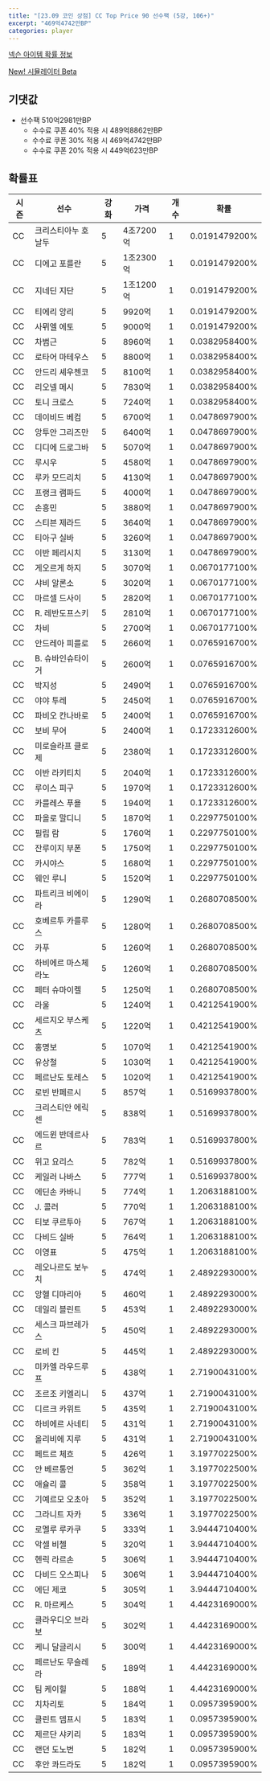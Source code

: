 ```yaml
---
title: "[23.09 코인 상점] CC Top Price 90 선수팩 (5강, 106+)"
excerpt: "469억4742만BP"
categories: player
---
```

[넥슨 아이템 확률 정보](http://iteminfo.nexon.com/probability/fco?sn=7378)

[New! 시뮬레이터 Beta](/simulator/7378)
## 기댓값
- 선수팩 510억2981만BP
  - 수수료 쿠폰 40% 적용 시 489억8862만BP
  - 수수료 쿠폰 30% 적용 시 469억4742만BP
  - 수수료 쿠폰 20% 적용 시 449억623만BP


## 확률표

|시즌|선수|강화|가격|개수|확률|
|---|---|---|---|---|---|
|CC|크리스티아누 호날두|5|4조7200억|1|0.0191479200%|
|CC|디에고 포를란|5|1조2300억|1|0.0191479200%|
|CC|지네딘 지단|5|1조1200억|1|0.0191479200%|
|CC|티에리 앙리|5|9920억|1|0.0191479200%|
|CC|사뮈엘 에토|5|9000억|1|0.0191479200%|
|CC|차범근|5|8960억|1|0.0382958400%|
|CC|로타어 마테우스|5|8800억|1|0.0382958400%|
|CC|안드리 셰우첸코|5|8100억|1|0.0382958400%|
|CC|리오넬 메시|5|7830억|1|0.0382958400%|
|CC|토니 크로스|5|7240억|1|0.0382958400%|
|CC|데이비드 베컴|5|6700억|1|0.0478697900%|
|CC|앙투안 그리즈만|5|6400억|1|0.0478697900%|
|CC|디디에 드로그바|5|5070억|1|0.0478697900%|
|CC|루시우|5|4580억|1|0.0478697900%|
|CC|루카 모드리치|5|4130억|1|0.0478697900%|
|CC|프랭크 램파드|5|4000억|1|0.0478697900%|
|CC|손흥민|5|3880억|1|0.0478697900%|
|CC|스티븐 제라드|5|3640억|1|0.0478697900%|
|CC|티아구 실바|5|3260억|1|0.0478697900%|
|CC|이반 페리시치|5|3130억|1|0.0478697900%|
|CC|게오르게 하지|5|3070억|1|0.0670177100%|
|CC|샤비 알론소|5|3020억|1|0.0670177100%|
|CC|마르셀 드사이|5|2820억|1|0.0670177100%|
|CC|R. 레반도프스키|5|2810억|1|0.0670177100%|
|CC|차비|5|2700억|1|0.0670177100%|
|CC|안드레아 피를로|5|2660억|1|0.0765916700%|
|CC|B. 슈바인슈타이거|5|2600억|1|0.0765916700%|
|CC|박지성|5|2490억|1|0.0765916700%|
|CC|야야 투레|5|2450억|1|0.0765916700%|
|CC|파비오 칸나바로|5|2400억|1|0.0765916700%|
|CC|보비 무어|5|2400억|1|0.1723312600%|
|CC|미로슬라프 클로제|5|2380억|1|0.1723312600%|
|CC|이반 라키티치|5|2040억|1|0.1723312600%|
|CC|루이스 피구|5|1970억|1|0.1723312600%|
|CC|카를레스 푸욜|5|1940억|1|0.1723312600%|
|CC|파올로 말디니|5|1870억|1|0.2297750100%|
|CC|필립 람|5|1760억|1|0.2297750100%|
|CC|잔루이지 부폰|5|1750억|1|0.2297750100%|
|CC|카시야스|5|1680억|1|0.2297750100%|
|CC|웨인 루니|5|1520억|1|0.2297750100%|
|CC|파트리크 비에이라|5|1290억|1|0.2680708500%|
|CC|호베르투 카를루스|5|1280억|1|0.2680708500%|
|CC|카푸|5|1260억|1|0.2680708500%|
|CC|하비에르 마스체라노|5|1260억|1|0.2680708500%|
|CC|페터 슈마이켈|5|1250억|1|0.2680708500%|
|CC|라울|5|1240억|1|0.4212541900%|
|CC|세르지오 부스케츠|5|1220억|1|0.4212541900%|
|CC|홍명보|5|1070억|1|0.4212541900%|
|CC|유상철|5|1030억|1|0.4212541900%|
|CC|페르난도 토레스|5|1020억|1|0.4212541900%|
|CC|로빈 반페르시|5|857억|1|0.5169937800%|
|CC|크리스티안 에릭센|5|838억|1|0.5169937800%|
|CC|에드윈 반데르사르|5|783억|1|0.5169937800%|
|CC|위고 요리스|5|782억|1|0.5169937800%|
|CC|케일러 나바스|5|777억|1|0.5169937800%|
|CC|에딘손 카바니|5|774억|1|1.2063188100%|
|CC|J. 콜러|5|770억|1|1.2063188100%|
|CC|티보 쿠르투아|5|767억|1|1.2063188100%|
|CC|다비드 실바|5|764억|1|1.2063188100%|
|CC|이영표|5|475억|1|1.2063188100%|
|CC|레오나르도 보누치|5|474억|1|2.4892293000%|
|CC|앙헬 디마리아|5|460억|1|2.4892293000%|
|CC|데일리 블린트|5|453억|1|2.4892293000%|
|CC|세스크 파브레가스|5|450억|1|2.4892293000%|
|CC|로비 킨|5|445억|1|2.4892293000%|
|CC|미카엘 라우드루프|5|438억|1|2.7190043100%|
|CC|조르조 키엘리니|5|437억|1|2.7190043100%|
|CC|디르크 카위트|5|435억|1|2.7190043100%|
|CC|하비에르 사네티|5|431억|1|2.7190043100%|
|CC|올리비에 지루|5|431억|1|2.7190043100%|
|CC|페트르 체흐|5|426억|1|3.1977022500%|
|CC|얀 베르통언|5|362억|1|3.1977022500%|
|CC|애슐리 콜|5|358억|1|3.1977022500%|
|CC|기예르모 오초아|5|352억|1|3.1977022500%|
|CC|그라니트 자카|5|336억|1|3.1977022500%|
|CC|로멜루 루카쿠|5|333억|1|3.9444710400%|
|CC|악셀 비첼|5|320억|1|3.9444710400%|
|CC|헨릭 라르손|5|306억|1|3.9444710400%|
|CC|다비드 오스피나|5|306억|1|3.9444710400%|
|CC|에딘 제코|5|305억|1|3.9444710400%|
|CC|R. 마르케스|5|304억|1|4.4423169000%|
|CC|클라우디오 브라보|5|302억|1|4.4423169000%|
|CC|케니 달글리시|5|300억|1|4.4423169000%|
|CC|페르난도 무슬레라|5|189억|1|4.4423169000%|
|CC|팀 케이힐|5|188억|1|4.4423169000%|
|CC|치차리토|5|184억|1|0.0957395900%|
|CC|클린트 뎀프시|5|183억|1|0.0957395900%|
|CC|제르단 샤키리|5|183억|1|0.0957395900%|
|CC|랜던 도노번|5|182억|1|0.0957395900%|
|CC|후안 콰드라도|5|182억|1|0.0957395900%|
